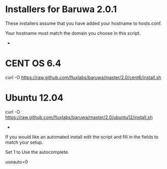 Installers for Baruwa 2.0.1
=========

These installers assume that you have added your hostname to hosts.conf.

Your hostname must match the domain you choose in this script.

-

CENT OS 6.4
=========
curl -O https://raw.github.com/fluxlabs/baruwa/master/2.0/cent6/install.sh

Ubuntu 12.04
=========
curl -O https://raw.github.com/fluxlabs/baruwa/master/2.0/ubuntu12/install.sh

-
If you would like an automated install edit the script and fill in the fields to match your setup.

Set 1 to Use the autocomplete.

useauto=0


